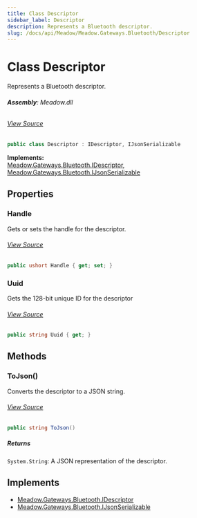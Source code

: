 ```yaml
---
title: Class Descriptor
sidebar_label: Descriptor
description: Represents a Bluetooth descriptor.
slug: /docs/api/Meadow/Meadow.Gateways.Bluetooth/Descriptor
---
```

# Class Descriptor
Represents a Bluetooth descriptor.

###### **Assembly**: Meadow.dll
###### [View Source](https://github.com/WildernessLabs/Meadow.Core.git/blob/develop/source/Meadow.Core/Gateways/Bluetooth/Definitions/Descriptor.cs#L8)
```csharp title="Declaration"
public class Descriptor : IDescriptor, IJsonSerializable
```
**Implements:**  
[Meadow.Gateways.Bluetooth.IDescriptor](../Meadow.Gateways.Bluetooth/IDescriptor), [Meadow.Gateways.Bluetooth.IJsonSerializable](../Meadow.Gateways.Bluetooth/IJsonSerializable)

## Properties
### Handle
Gets or sets the handle for the descriptor.
###### [View Source](https://github.com/WildernessLabs/Meadow.Core.git/blob/develop/source/Meadow.Core/Gateways/Bluetooth/Definitions/Descriptor.cs#L13)
```csharp title="Declaration"
public ushort Handle { get; set; }
```
### Uuid
Gets the 128-bit unique ID for the descriptor
###### [View Source](https://github.com/WildernessLabs/Meadow.Core.git/blob/develop/source/Meadow.Core/Gateways/Bluetooth/Definitions/Descriptor.cs#L23)
```csharp title="Declaration"
public string Uuid { get; }
```
## Methods
### ToJson()
Converts the descriptor to a JSON string.
###### [View Source](https://github.com/WildernessLabs/Meadow.Core.git/blob/develop/source/Meadow.Core/Gateways/Bluetooth/Definitions/Descriptor.cs#L61)
```csharp title="Declaration"
public string ToJson()
```

##### Returns

`System.String`: A JSON representation of the descriptor.
## Implements

* [Meadow.Gateways.Bluetooth.IDescriptor](../Meadow.Gateways.Bluetooth/IDescriptor)
* [Meadow.Gateways.Bluetooth.IJsonSerializable](../Meadow.Gateways.Bluetooth/IJsonSerializable)

